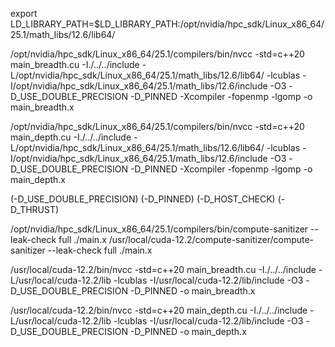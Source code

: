 <!--
SPDX-FileCopyrightText: 2025 Marco Celoria <celoria.marco@gmail.com>

SPDX-License-Identifier: AGPL-3.0-or-later
-->

export LD_LIBRARY_PATH=$LD_LIBRARY_PATH:/opt/nvidia/hpc_sdk/Linux_x86_64/25.1/math_libs/12.6/lib64/

/opt/nvidia/hpc_sdk/Linux_x86_64/25.1/compilers/bin/nvcc -std=c++20 main_breadth.cu -I./../../include -L/opt/nvidia/hpc_sdk/Linux_x86_64/25.1/math_libs/12.6/lib64/ -lcublas -I/opt/nvidia/hpc_sdk/Linux_x86_64/25.1/math_libs/12.6/include -O3 -D_USE_DOUBLE_PRECISION -D_PINNED  -Xcompiler -fopenmp   -lgomp  -o main_breadth.x

/opt/nvidia/hpc_sdk/Linux_x86_64/25.1/compilers/bin/nvcc -std=c++20 main_depth.cu -I./../../include -L/opt/nvidia/hpc_sdk/Linux_x86_64/25.1/math_libs/12.6/lib64/ -lcublas -I/opt/nvidia/hpc_sdk/Linux_x86_64/25.1/math_libs/12.6/include -O3 -D_USE_DOUBLE_PRECISION -D_PINNED  -Xcompiler -fopenmp   -lgomp  -o main_depth.x

(-D_USE_DOUBLE_PRECISION)
(-D_PINNED)
(-D_HOST_CHECK)
(-D_THRUST)

/opt/nvidia/hpc_sdk/Linux_x86_64/25.1/compilers/bin/compute-sanitizer --leak-check full ./main.x
/usr/local/cuda-12.2/compute-sanitizer/compute-sanitizer  --leak-check full ./main.x

/usr/local/cuda-12.2/bin/nvcc -std=c++20 main_breadth.cu -I./../../include -L/usr/local/cuda-12.2/lib -lcublas -I/usr/local/cuda-12.2/lib/include -O3 -D_USE_DOUBLE_PRECISION -D_PINNED -o main_breadth.x

/usr/local/cuda-12.2/bin/nvcc -std=c++20 main_depth.cu -I./../../include -L/usr/local/cuda-12.2/lib -lcublas -I/usr/local/cuda-12.2/lib/include -O3 -D_USE_DOUBLE_PRECISION -D_PINNED -o main_depth.x

